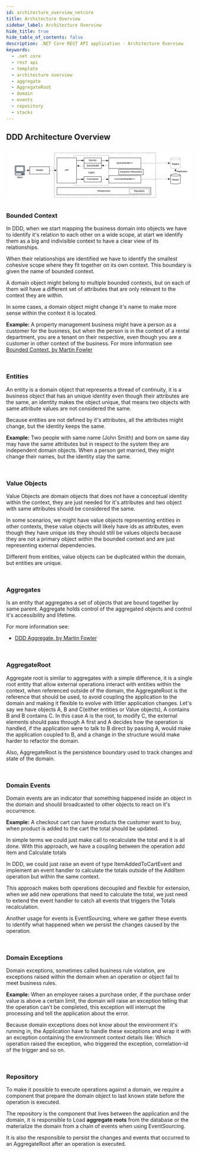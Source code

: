 ```yaml
---
id: architecture_overview_netcore
title: Architecture Overview
sidebar_label: Architecture Overview
hide_title: true
hide_table_of_contents: false
description: .NET Core REST API application - Architecture Overview
keywords:
  - .net core
  - rest api
  - template 
  - architecture overview
  - aggregate 
  - AggregateRoot 
  - domain 
  - events 
  - repository
  - stacks
---
```



## DDD Architecture Overview

![Solution Diagram](/img/cqrs_diagram.png)


### Bounded Context

In DDD, when we start mapping the business domain into objects we have to identify it's relation to each other on a wide scope, at start we identify them as a big and indivisible context to have a clear view of its relationships.

When their relationships are identified we have to identify the smallest cohesive scope where they fit together on its own context. This boundary is given the name of bounded context.

A domain object might belong to multiple bounded contexts, but on each of them will have a different set of attributes that are only relevant to the context they are within.

In some cases, a domain object might change it's name to make more sense within the context it is located.

**Example:**
A property management business might have a person as a customer for the business, but when the person is in the context of a rental department, you are a tenant on their respective, even though you are a customer in other context of the business.
For more information see [Bounded Context, by Martin Fowler](https://martinfowler.com/bliki/BoundedContext.html)

<br />

### Entities

An entity is a domain object that represents a thread of continuity, it is a business object that has an unique identity even though their attributes are the same, an identity makes the object unique, that means two objects with same attribute values are not considered the same.

Because entities are not defined by it's attributes, all the attributes might change, but the identity keeps the same.

**Example:**
Two people with same name (John Smith) and born on same day may have the same attributes but in respect to the system they are independent domain objects.
When a person get married, they might change their names, but the identity stay the same.

<br />

### Value Objects

Value Objects are domain objects that does not have a conceptual identity within the context, they are just needed for it's attributes and two object with same attributes should be considered the same.

In some scenarios, we might have value objects representing entities in other contexts, these value objects will likely have ids as attributes, even though they have unique ids they should still be values objects because they are not a primary object within the bounded context and are just representing external dependencies.

Different from entities, value objects can be duplicated within the domain, but entities are unique.

<br />

### Aggregates

Is an entity that aggregates a set of objects that are bound together by same parent. Aggregate holds control of the aggregated objects and control it's accessibility and lifetime.

For more information see:

- [DDD Aggregate, by Martin Fowler](https://martinfowler.com/bliki/DDD_Aggregate.html)

<br />

### AggregateRoot

Aggregate root is similar to aggregates with a simple difference, it is a single root entity that allow external operations interact with entities within the context, when referenced outside of the domain, the AggregateRoot is the reference that should be used, to avoid coupling the application to the domain and making it flexible to evolve with littler application changes. Let's say we have objects A, B and C(either entities or Value objects), A contains B and B contains C. In this case A is the root, to modify C, the external elements should pass through A first and A decides how the operation is handled, if the application were to talk to B direct by passing A, would make the application coupled to B, and a change in the structure would make harder to refactor the domain.

Also, AggregateRoot is the persistence boundary used to track changes and state of the domain.

<br />

### Domain Events

Domain events are an indicator that something happened inside an object in the domain and should broadcasted to other objects to react on it's occurrence.

**Example:**
A checkout cart can have products the customer want to buy, when product is added to the cart the total should be updated.

In simple terms we could just make call to recalculate the total and it is all done. With this approach, we have a coupling between the operation add item and Calculate totals

In DDD, we could just raise an event of type ItemAddedToCartEvent and implement an event handler to calculate the totals outside of the AddItem operation but within the same context.

This approach makes both operations decoupled and flexible for extension, when we add new operations that need to calculate the total, we just need to extend the event handler to catch all events that triggers the Totals recalculation.

Another usage for events is EventSourcing, where we gather these events to identify what happened when we persist the changes caused by the operation.

<br />

### Domain Exceptions

Domain exceptions, sometimes called business rule violation, are exceptions raised within the domain when an operation or object fail to meet business rules.

**Example:**
When an employee raises a purchase order, if the purchase order value is above a certain limit, the domain will raise an exception telling that the operation can't be completed, this exception will interrupt the processing and tell the application about the error.

Because domain exceptions does not know about the environment it's running in, the Application have to handle these exceptions and wrap it with an exception containing the environment context details like: Which operation raised the exception, who triggered the exception, correlation-id of the trigger and so on.

<br />

### Repository

To make it possible to execute operations against a domain, we require a component that prepare the domain object to last known state before the operation is executed.

The repository is the component that lives between the application and the domain, it is responsible to Load **aggregate roots** from the database or the materialize the domain from a chain of events when using EventSourcing.

It is also the responsible to persist the changes and events that occurred to an AggregateRoot after an operation is executed.

